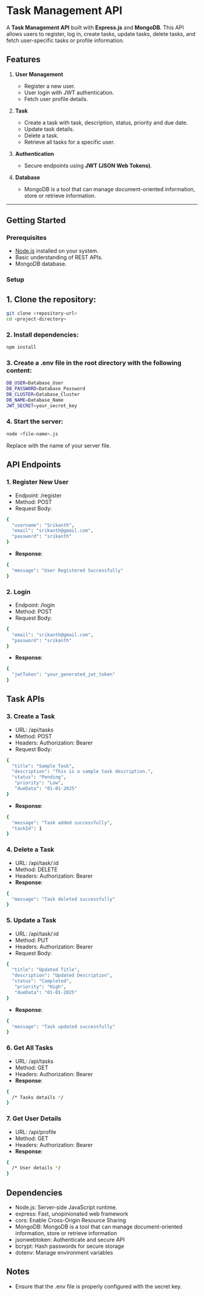 # Task Management API

A **Task Management API** built with **Express.js** and **MongoDB**. This API allows users to register, log in, create tasks, update tasks, delete tasks, and fetch user-specific tasks or profile information.

## Features
1. **User Management**
   - Register a new user.
   - User login with JWT authentication.
   - Fetch user profile details.

2. **Task**
   - Create a task with task, description, status, priority and due date.
   - Update task details.
   - Delete a task.
   - Retrieve all tasks for a specific user.

3. **Authentication**
   - Secure endpoints using **JWT (JSON Web Tokens)**.

4. **Database**
   - MongoDB is a tool that can manage document-oriented information, store or retrieve information.

---

## Getting Started

### Prerequisites
- [Node.js](https://nodejs.org) installed on your system.
- Basic understanding of REST APIs.
- MongoDB database.

### Setup

## 1. Clone the repository:
   ```bash
   git clone <repository-url>
   cd <project-directory>
  ```
### 2. Install dependencies:
```bash
npm install
```
### 3. Create a .env file in the root directory with the following content:
```bash
DB_USER=Database_User
DB_PASSWORD=Database_Password
DB_CLUSTER=Database_Cluster
DB_NAME=Database_Name
JWT_SECRET=your_secret_key
```
### 4. Start the server:
```bash
node <file-name>.js
```
Replace <file-name> with the name of your server file.

## API Endpoints
### 1. Register New User
- Endpoint: /register
- Method: POST
- Request Body:
```bash
{
  "username": "Srikanth",
  "email": "srikanth@gmail.com",
  "password": "srikanth"
}
```
- **Response**:
```bash
{
  "message": "User Registered Successfully"
}
```
### 2. Login
- Endpoint: /login
- Method: POST
- Request Body:
```bash
{
  "email": "srikanth@gmail.com",
  "password": "srikanth"
}
```
- **Response**:
```bash
{
  "jwtToken": "your_generated_jwt_token"
}
```

## Task APIs
### 3. Create a Task
- URL: /api/tasks
- Method: POST
- Headers: Authorization: Bearer <jwt-token>
- Request Body:
```bash
{
  "title": "Sample Task",
  "description": "This is a sample task description.",
  "status": "Pending",
   "priority": "Low",
   "dueData": "01-01-2025"
}
```
- **Response**:
```bash
{
  "message": "Task added successfully",
  "taskId": 1
}
```

### 4. Delete a Task
- URL: /api/task/:id
- Method: DELETE
- Headers: Authorization: Bearer <jwt-token>
- **Response**:
```bash
{
  "message": "Task deleted successfully"
}
```

### 5. Update a Task
- URL: /api/task/:id
- Method: PUT
- Headers: Authorization: Bearer <jwt-token>
- Request Body:
```bash
{
  "title": "Updated Title",
  "description": "Updated Description",
  "status": "Completed",
   "priority": "High",
   "dueData": "01-01-2025"
}
```
- **Response**:
```bash
{
  "message": "Task updated successfully"
}
```

### 6. Get All Tasks
- URL: /api/tasks
- Method: GET
- Headers: Authorization: Bearer <jwt-token>
- **Response**:
```bash
{
  /* Tasks details */
}
```

### 7. Get User Details
- URL: /api/profile
- Method: GET
- Headers: Authorization: Bearer <jwt-token>
- **Response**:
```bash
{
  /* User details */
}
```


## Dependencies
- Node.js: Server-side JavaScript runtime.
- express: Fast, unopinionated web framework
- cors: Enable Cross-Origin Resource Sharing
- MongoDB: MongoDB is a tool that can manage document-oriented information, store or retrieve information
- jsonwebtoken: Authenticate and secure API
- bcrypt: Hash passwords for secure storage
- dotenv: Manage environment variables

## Notes
- Ensure that the .env file is properly configured with the secret key.
